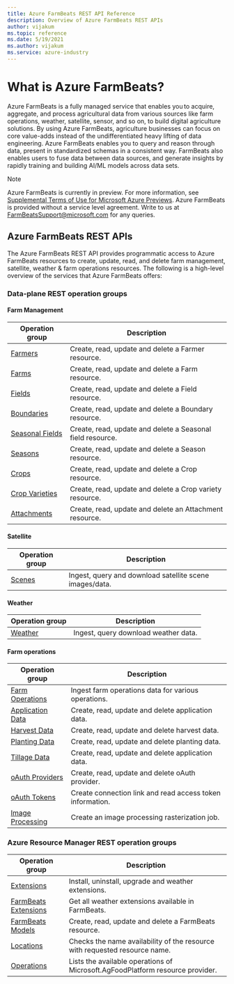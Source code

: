 ```yaml
---
title: Azure FarmBeats REST API Reference
description: Overview of Azure FarmBeats REST APIs
author: vijakum
ms.topic: reference
ms.date: 5/19/2021
ms.author: vijakum
ms.service: azure-industry
---
```


# What is Azure FarmBeats?

Azure FarmBeats is a fully managed service that enables you to acquire, aggregate, and process agricultural data from various sources like farm operations, weather, satellite, sensor, and so on, to build digital agriculture solutions. By using Azure FarmBeats, agriculture businesses can focus on core value-adds instead of the undifferentiated heavy lifting of data engineering. Azure FarmBeats enables you to query and reason through data, present in standardized schemas in a consistent way. FarmBeats also enables users to fuse data between data sources, and generate insights by rapidly training and building AI/ML models across data sets.

> [!NOTE]
> Azure FarmBeats is currently in preview. For more information, see [Supplemental Terms of Use for Microsoft Azure Previews](https://azure.microsoft.com/support/legal/preview-supplemental-terms/). Azure FarmBeats is provided without a service level agreement. Write to us at FarmBeatsSupport@microsoft.com for any queries.

## Azure FarmBeats REST APIs
The Azure FarmBeats REST API provides programmatic access to Azure FarmBeats resources to create, update, read, and delete farm management, satellite, weather & farm operations resources. The following is a high-level overview of the services that Azure FarmBeats offers: 

### Data-plane REST operation groups

#### Farm Management

| Operation group | Description |
|-----------------|-------------|
|[Farmers](/rest/api/azurefarmbeats/farmers)|Create, read, update and delete a Farmer resource.|
|[Farms](/rest/api/azurefarmbeats/farms)|Create, read, update and delete a Farm resource.|
|[Fields](/rest/api/azurefarmbeats/fields)|Create, read, update and delete a Field resource.|
|[Boundaries](/rest/api/azurefarmbeats/boundaries)|Create, read, update and delete a Boundary resource.|
|[Seasonal Fields](/rest/api/azurefarmbeats/seasonal-fields)|Create, read, update and delete a Seasonal field resource.|
|[Seasons](/rest/api/azurefarmbeats/seasons)|Create, read, update and delete a Season resource.|
|[Crops](/rest/api/azurefarmbeats/crops)|Create, read, update and delete a Crop resource.|
|[Crop Varieties](/rest/api/azurefarmbeats/crop-varieties)|Create, read, update and delete a Crop variety resource.|
|[Attachments](/rest/api/azurefarmbeats/attachments)|Create, read, update and delete an Attachment resource.|

#### Satellite

| Operation group | Description |
|-----------------|-------------|
|[Scenes](/rest/api/azurefarmbeats/scenes)|Ingest, query and download satellite scene images/data.|

#### Weather

| Operation group | Description |
|-----------------|-------------|
|[Weather](/rest/api/azurefarmbeats/weather)|Ingest, query download weather data.|

#### Farm operations

| Operation group | Description |
|-----------------|-------------|
|[Farm Operations](/rest/api/azurefarmbeats/farm-operations)|Ingest farm operations data for various operations.|
|[Application Data](/rest/api/azurefarmbeats/application-data)| Create, read, update and delete application data.|
|[Harvest Data](/rest/api/azurefarmbeats/harvest-data)| Create, read, update and delete harvest data.|
|[Planting Data](/rest/api/azurefarmbeats/planting-data)| Create, read, update and delete planting data.|
|[Tillage Data](/rest/api/azurefarmbeats/tillage-data)| Create, read, update and delete application data.|
|[oAuth Providers](/rest/api/azurefarmbeats/o-auth-providers)|Create, read, update and delete oAuth provider.|
|[oAuth Tokens](/rest/api/azurefarmbeats/o-auth-tokens)|Create connection link and read access token information.|
|[Image Processing](/rest/api/azurefarmbeats/image-processing)| Create an image processing rasterization job.|

### Azure Resource Manager REST operation groups

| Operation group | Description |
|-----------------|-------------|
|[Extensions](/rest/api/azurefarmbeats/extensions)|Install, uninstall, upgrade and weather extensions.|
|[FarmBeats Extensions](/rest/api/azurefarmbeats/farm-beats-extensions)|Get all weather extensions available in FarmBeats.|
|[FarmBeats Models](/rest/api/azurefarmbeats/farm-beats-models)| Create, read, update and delete a FarmBeats resource.|
|[Locations](/rest/api/azurefarmbeats/locations)|Checks the name availability of the resource with requested resource name.|
|[Operations](/rest/api/azurefarmbeats/operations)|Lists the available operations of Microsoft.AgFoodPlatform resource provider.|
